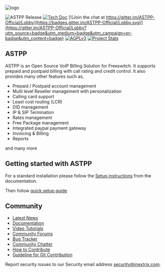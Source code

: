![logo](https://www.astppbilling.org/wp-content/uploads/thegem-logos/logo_c34687ee286c43c0fbb6cb8ac1c6d1d6_1x.png)

![ASTPP Release](https://img.shields.io/badge/Version-4.0.1-ff69b4.svg)
[![Tech Doc](https://img.shields.io/badge/Docs-4.0.1-green.svg)](http://astpp.readthedocs.io)
[![Join the chat at https://gitter.im/ASTPP-Official/Lobby](https://badges.gitter.im/ASTPP-Official/Lobby.svg)](https://gitter.im/ASTPP-Official/Lobby?utm_source=badge&utm_medium=badge&utm_campaign=pr-badge&utm_content=badge)
[![AGPLv3](https://img.shields.io/badge/license-AGPLv3-blue.svg?style=flat-square)](https://raw.githubusercontent.com/iNextrix/ASTPP/v4.0.1/LICENSE)
[![Project Stats](https://www.openhub.net/p/astpp/widgets/project_thin_badge.gif)](https://www.openhub.net/p/astpp)

ASTPP
-----

ASTPP is an Open Source VoIP Billing Solution for Freeswitch. It supports prepaid and postpaid billing with call rating and credit control. It also provides many other features such as,

- Prepaid / Postpaid account management
- Multi level Reseller management with personalization
- Calling card support
- Least cost routing (LCR)
- DID management
- IP & SIP Termination 
- Rates management
- Free Package management
- Integrated paypal payment gateway
- Invoicing & Billing
- Reports

and many more


Getting started with ASTPP
--------------------------
For a standard installation please follow the <a href="http://astpp.readthedocs.io/en/v4.0.1/Installation/installation.html">Setup instructions</a>
from the documentation.

Then follow <a href="http://astpp.readthedocs.io/en/v4.0.1/Installation/quick_start.html">quick setup guide</a>


Community
---------

- <a href="http://www.astppbilling.org/latest-news/">Latest News</a>
- <a href="https://docs.astppbilling.org/display/itplmars/ASTPP">Documentation</a>
- <a href="http://www.astppbilling.org/gallery/">Video Tutorials</a>
- <a href="https://groups.google.com/forum/#!forum/astpp">Community Forums</a>
- <a href="https://jira.astppbilling.org">Bug Tracker</a>
- <a href="https://gitter.im/ASTPP-Official/Lobby">Community Chatter</a>
- <a href="http://astpp.readthedocs.io/en/v4.0.1/Introduction/how_to_contribute.html">How to Contribute</a>
- <a href="http://astpp.readthedocs.io/en/v4.0.1/Introduction/contribute_to_git.html">Guideline for Git Contribution</a>

Report security issues to our Security email address security@inextrix.com.
